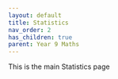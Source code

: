 ```yaml
---
layout: default
title: Statistics
nav_order: 2
has_children: true
parent: Year 9 Maths
---
```

This is the main Statistics page
